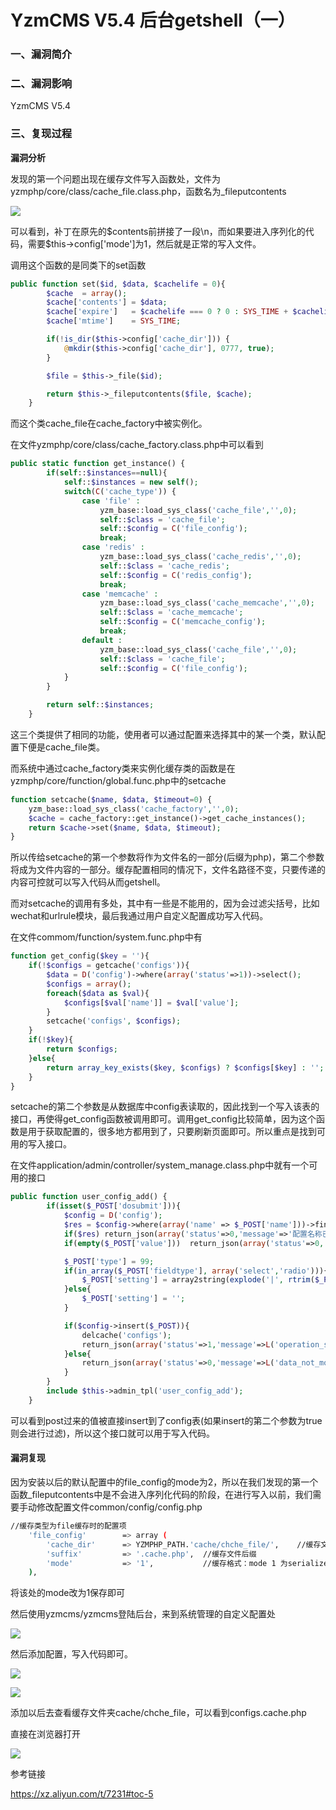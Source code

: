 # YzmCMS V5.4 后台getshell（一）

### 一、漏洞简介

### 二、漏洞影响

YzmCMS V5.4

### 三、复现过程

**漏洞分析**

发现的第一个问题出现在缓存文件写入函数处，文件为yzmphp/core/class/cache_file.class.php，函数名为_fileputcontents

![](images/15896475040738.png)


可以看到，补丁在原先的$contents前拼接了一段\n，而如果要进入序列化的代码，需要$this->config['mode']为1，然后就是正常的写入文件。

调用这个函数的是同类下的set函数


```php
public function set($id, $data, $cachelife = 0){
        $cache  = array();
        $cache['contents'] = $data;
        $cache['expire']   = $cachelife === 0 ? 0 : SYS_TIME + $cachelife;
        $cache['mtime']    = SYS_TIME;

        if(!is_dir($this->config['cache_dir'])) {
            @mkdir($this->config['cache_dir'], 0777, true);
        }

        $file = $this->_file($id);

        return $this->_fileputcontents($file, $cache);
    }
```

而这个类cache_file在cache_factory中被实例化。

在文件yzmphp/core/class/cache_factory.class.php中可以看到


```php
public static function get_instance() {
        if(self::$instances==null){
            self::$instances = new self();
            switch(C('cache_type')) {
                case 'file' :
                    yzm_base::load_sys_class('cache_file','',0);
                    self::$class = 'cache_file';
                    self::$config = C('file_config');
                    break;
                case 'redis' : 
                    yzm_base::load_sys_class('cache_redis','',0);
                    self::$class = 'cache_redis';
                    self::$config = C('redis_config');
                    break;
                case 'memcache' : 
                    yzm_base::load_sys_class('cache_memcache','',0);
                    self::$class = 'cache_memcache';
                    self::$config = C('memcache_config');
                    break;
                default :
                    yzm_base::load_sys_class('cache_file','',0);
                    self::$class = 'cache_file';
                    self::$config = C('file_config');
            }
        }

        return self::$instances;
    }
```

这三个类提供了相同的功能，使用者可以通过配置来选择其中的某一个类，默认配置下便是cache_file类。

而系统中通过cache_factory类来实例化缓存类的函数是在yzmphp/core/function/global.func.php中的setcache


```php
function setcache($name, $data, $timeout=0) {
    yzm_base::load_sys_class('cache_factory','',0);
    $cache = cache_factory::get_instance()->get_cache_instances();
    return $cache->set($name, $data, $timeout);
}
```

所以传给setcache的第一个参数将作为文件名的一部分(后缀为php)，第二个参数将成为文件内容的一部分。缓存配置相同的情况下，文件名路径不变，只要传递的内容可控就可以写入代码从而getshell。

而对setcache的调用有多处，其中有一些是不能用的，因为会过滤尖括号，比如wechat和urlrule模块，最后我通过用户自定义配置成功写入代码。

在文件commom/function/system.func.php中有


```php
function get_config($key = ''){
    if(!$configs = getcache('configs')){
        $data = D('config')->where(array('status'=>1))->select();
        $configs = array();
        foreach($data as $val){
            $configs[$val['name']] = $val['value'];
        }
        setcache('configs', $configs);
    }
    if(!$key){
        return $configs;
    }else{
        return array_key_exists($key, $configs) ? $configs[$key] : '';
    }   
}
```

setcache的第二个参数是从数据库中config表读取的，因此找到一个写入该表的接口，再使得get_config函数被调用即可。调用get_config比较简单，因为这个函数是用于获取配置的，很多地方都用到了，只要刷新页面即可。所以重点是找到可用的写入接口。

在文件application/admin/controller/system_manage.class.php中就有一个可用的接口


```php
public function user_config_add() {
        if(isset($_POST['dosubmit'])){
            $config = D('config');
            $res = $config->where(array('name' => $_POST['name']))->find();
            if($res) return_json(array('status'=>0,'message'=>'配置名称已存在！'));
            if(empty($_POST['value']))  return_json(array('status'=>0,'message'=>'配置值不能为空！'));

            $_POST['type'] = 99;
            if(in_array($_POST['fieldtype'], array('select','radio'))){
                $_POST['setting'] = array2string(explode('|', rtrim($_POST['setting'], '|')));
            }else{
                $_POST['setting'] = '';
            }

            if($config->insert($_POST)){
                delcache('configs');
                return_json(array('status'=>1,'message'=>L('operation_success')));
            }else{
                return_json(array('status'=>0,'message'=>L('data_not_modified')));
            }           
        }
        include $this->admin_tpl('user_config_add');
    }
```

可以看到post过来的值被直接insert到了config表(如果insert的第二个参数为true则会进行过滤)，所以这个接口就可以用于写入代码。

#### 漏洞复现

因为安装以后的默认配置中的file_config的mode为2，所以在我们发现的第一个函数_fileputcontents中是不会进入序列化代码的阶段，在进行写入以前，我们需要手动修改配置文件common/config/config.php


```bash
//缓存类型为file缓存时的配置项
    'file_config'        => array (
        'cache_dir'      => YZMPHP_PATH.'cache/chche_file/',    //缓存文件目录
        'suffix'         => '.cache.php',  //缓存文件后缀
        'mode'           => '1',           //缓存格式：mode 1 为serialize序列化, mode 2 为保存为可执行文件array
    ),
```

将该处的mode改为1保存即可

然后使用yzmcms/yzmcms登陆后台，来到系统管理的自定义配置处

![](images/15896475992029.png)


然后添加配置，写入代码即可。

![](images/15896476070120.png)


![](images/15896476106585.png)


添加以后去查看缓存文件夹cache/chche_file，可以看到configs.cache.php

直接在浏览器打开

![](images/15896476186140.png)


参考链接

https://xz.aliyun.com/t/7231#toc-5